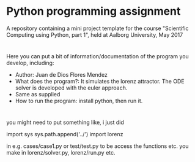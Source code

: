 # Python programming assignment

A repository containing a mini project template for the
course "Scientific Computing using Python, part 1", held
at Aalborg University, May 2017

#
Here you can put a bit of information/documentation of the program
you develop, including:

- Author: Juan de Dios Flores Mendez
- What does the program?: It simulates the lorenz attractor. The ODE solver is developed with the euler approach. 
- Same as supplied
- How to run the program: install python, then run it. 

#
you might need to put something like, i just did

import sys
sys.path.append('../')
import lorenz

in e.g. cases/case1.py or test/test.py to be access the functions etc.
you make in lorenz/solver.py, lorenz/run.py etc.


